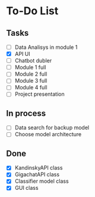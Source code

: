 # To-Do List

## Tasks
- [ ] Data Analisys in module 1
- [x] API UI
- [ ] Chatbot dubler
- [ ] Module 1 full
- [ ] Module 2 full
- [ ] Module 3 full
- [ ] Module 4 full
- [ ] Project presentation

## In process
- [ ] Data search for backup model
- [ ] Choose model architecture

## Done
- [x] KandinskyAPI class
- [x] GigachatAPI class
- [x] Classifier model class
- [x] GUI class
